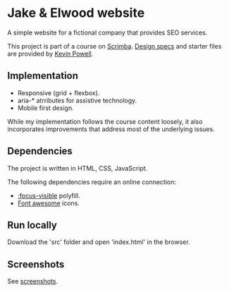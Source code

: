 # Jake & Elwood website

A simple website for a fictional company that provides SEO services.

This project is part of a course on [Scrimba](https://scrimba.com). [Design specs](https://xd.adobe.com/spec/f255d364-6d5e-4aaf-7703-6f8d0a398281-8464/) and starter files are provided by [Kevin Powell](https://github.com/kevin-powell/reponsive-web-design-bootcamp/).

## Implementation

* Responsive (grid + flexbox).
* aria-* atrributes for assistive technology.
* Mobile first design.

While my implementation follows the course content loosely, it also incorporates improvements that address most of the underlying issues.

## Dependencies

The project is written in HTML, CSS, JavaScript.

The following dependencies require an online connection:

* [:focus-visible](https://github.com/WICG/focus-visible) polyfill.
* [Font awesome](https://fontawesome.com/) icons.

## Run locally

Download the 'src' folder and open 'index.html' in the browser.

## Screenshots

See [screenshots](screenshots/).
